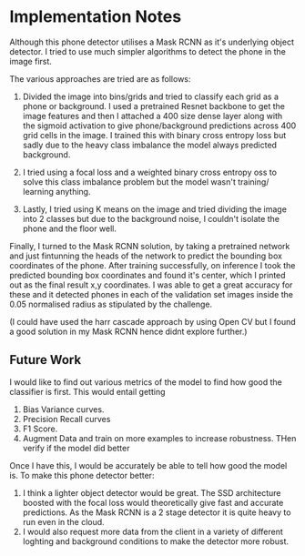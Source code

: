 # Implementation Notes

Although this phone detector utilises a Mask RCNN as it's underlying object detector. I tried to use much simpler algorithms to detect the phone in the image first.

The various approaches are tried are as follows:

1. Divided the image into bins/grids and tried to classify each grid as a phone or background. I used a pretrained Resnet backbone
to get the image features and then I attached a 400 size dense layer along with the sigmoid activation to give phone/background predictions across 400 grid cells in the image.
I trained this with binary cross entropy loss but sadly due to the heavy class imbalance the model always predicted background.

2. I tried using a focal loss and a weighted binary cross entropy oss to solve this class imbalance problem but the model wasn't training/ learning 
anything. 

3. Lastly, I tried using K means on the image and tried dividing the image into 2 classes but due to the background noise, I couldn't isolate the phone and the floor well.

Finally, I turned to the Mask RCNN solution, by taking a pretrained network and just fintunning the heads of the network to predict the bounding box 
coordinates of the phone. After training successfully, on inference I took the predicted bounding box coordinates and found it's center, which I printed out
as the final result x,y coordinates. I was able to get a great accuracy for these and it detected phones in each of the validation set images
inside the 0.05 normalised radius as stipulated by the challenge. 

(I could have used the harr cascade approach by using Open CV but I found a good solution in my Mask RCNN hence didnt explore further.)

## Future Work

I would like to find out various metrics of the model to find how good the classifier is first. This would entail getting
1. Bias Variance curves.
2. Precision Recall curves
3. F1 Score. 
4. Augment Data and train on more examples to increase robustness. THen verify if the model did better

Once I have this, I would be accurately be able to tell how good the model is. To make this phone detector better:
1. I think a lighter object detector would be great. The SSD architecture boosted with the focal loss would theoretically give fast and accurate predictions. As the Mask RCNN is a 
2 stage detector it is quite heavy to run even in the cloud.
2. I would also request more data from the client in a variety of different loghting and background conditions
to make the detector more robust.
